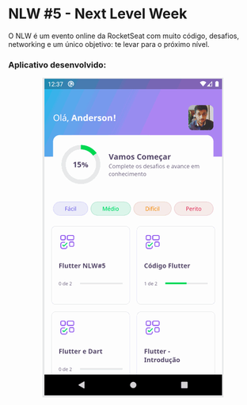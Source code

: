 # NLW #5 - Next Level Week

O NLW é um evento online da RocketSeat com muito código, desafios, networking e um único objetivo: te levar para o próximo nível.


### Aplicativo desenvolvido:

<p align="center">
  <img src="devquiz_flutter.gif">
</p>


